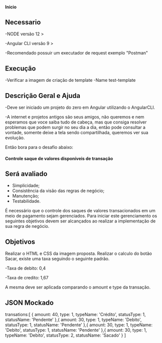 #### Inicio ####

## Necessario
-NODE versão 12 >

-Angular CLI versão 9 >

-Recomendado possuir um executador de request exemplo "Postman"

## Execução
-Verificar a imagem de criação de template
-Name test-template

## Descrição Geral e Ajuda

-Deve ser iniciado um projeto do zero em Angular utilizando o AngularCLI.

-A internet e projetos antigos são seus amigos, não queremos e nem esperamos que voce saiba tudo de cabeça, mas que consiga resolver problemas que podem surgir no seu dia a dia, então pode consultar a vontade, somente deixe a tela sendo compartilhada, queremos ver sua evolução.

Então bora para o desafio abaixo:

#### Controle saque de valores disponíveis de transação ####

## Será avaliado
- Simplicidade;
- Consistência da visão das regras de negócio;
- Manutenção;
- Testabilidade.

É necessário que o controle dos saques de valores transacionados em um meio de pagamento sejam gerenciados.
Para iniciar este gerenciamento os seguintes objetivos devem ser alcançados ao realizar a implementação
de sua regra de negócio.

## Objetivos

Realizar o HTML e CSS da imagem proposta.
Realizar o calculo do botão Sacar, existe uma taxa seguindo o seguinte padrão.


-Taxa de debito: 0,4

-Taxa de credito: 1,67

A mesma deve ser aplicada comparando o amount e type da transação.

## JSON Mockado
transations:[
{
	amount: 40,
	type: 1,
	typeName: 'Crédito',
	statusType: 1,
	statusName: 'Pendente'
},{
	amount: 30,
	type: 1,
	typeName: 'Debito',
	statusType: 1,
	statusName: 'Pendente'
},{
	amount: 30,
	type: 1,
	typeName: 'Debito',
	statusType: 1,
	statusName: 'Pendente'
},{
	amount: 30,
	type: 1,
	typeName: 'Debito',
	statusType: 2,
	statusName: 'Sacado'
}
]
